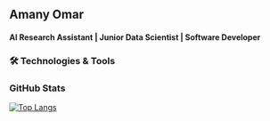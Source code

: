 
## Amany Omar
#### AI Research Assistant | Junior Data Scientist | Software Developer   




### 🛠️ Technologies & Tools 


### GitHub Stats


[![Top Langs](https://github-readme-stats.vercel.app/api/top-langs/?username=moon-2000&layout=compact&show_icons=true&theme=radical)](https://github.com/moon-2000/github-readme-stats)
<!--
**moon-2000/moon-2000** is a ✨ _special_ ✨ repository because its `README.md` (this file) appears on your GitHub profile.

Here are some ideas to get you started:

- 🔭 I’m currently working on ...
- 🌱 I’m currently learning ...
- 👯 I’m looking to collaborate on ...
- 🤔 I’m looking for help with ...
- 💬 Ask me about ...
- 📫 How to reach me: ...
- 😄 Pronouns: ...
- ⚡ Fun fact: ...
-->

